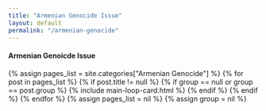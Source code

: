 ```yaml
---
title: "Armenian Genocide Issue"
layout: default
permalink: "/armenian-genocide"
---
```


<div class="container">
    <div class="row justify-content-center">
        <h4 class="font-weight-bold spanborder text-capitalize"><span>Armenian Genoicde Issue</span></h4>
        {% assign pages_list = site.categories["Armenian Genocide"] %}
        {% for post in pages_list %}
        {% if post.title != null %}
          {% if group == null or group == post.group %}
            {% include main-loop-card.html %}
          {% endif %}
        {% endif %}
        {% endfor %}
        {% assign pages_list = nil %}
        {% assign group = nil %}
    </div>
</div>
